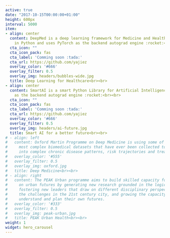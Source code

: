 ```yaml
---
active: true
date: "2017-10-15T00:00:00+01:00"
height: 600px
interval: 5000
item:
- align: center
  content: DeepMed is a deep learning framework for Medicine and Healthcare written
    in Python and uses PyTorch as the backend autograd engine :rocket:<br><br>
  cta_icon: ""
  cta_icon_pack: fas
  cta_label: 'Comming soon :tada:'
  cta_url: https://github.com/yajiez
  overlay_color: '#666'
  overlay_filter: 0.5
  overlay_img: headers/bubbles-wide.jpg
  title: Deep Learning for Healthcare<br><br>
- align: center
  content: SmartAI is a smart Python Library for Artificial Intelligence uses PyTorch
    as the backend autograd engine :rocket:<br><br>
  cta_icon: ""
  cta_icon_pack: fas
  cta_label: 'Comming soon :tada:'
  cta_url: https://github.com/yajiez
  overlay_color: '#666'
  overlay_filter: 0.5
  overlay_img: headers/ai-future.jpg
  title: Smart AI for a better future<br><br>
# - align: left
#   content: Oxford Martin Programme on Deep Medicine is using some of the largest and
#     most complex biomedical datasets that have ever been collected to gain insights
#     into complex chronic disease patterns, risk trajectories and treatment effects.
#   overlay_color: '#555'
#   overlay_filter: 0.5
#   overlay_img: oxford.jpg
#   title: Deep Medicine<br><br>
# - align: right
#   content: The PEAK Urban programme aims to build skilled capacity for decision making
#     on urban futures by generating new research grounded in the logic of urban complexity,
#     fostering new leaders that draw on different disciplinary perspectives to address
#     the challenges in the 21st century city, and growing the capacity of cities to
#     understand and plan their own futures.
#   overlay_color: '#333'
#   overlay_filter: 0.5
#   overlay_img: peak-urban.jpg
#   title: PEAK Urban Health<br><br>
weight: 1
widget: hero_carousel
---
```

